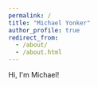```yaml
---
permalink: /
title: "Michael Yonker"
author_profile: true
redirect_from: 
  - /about/
  - /about.html
---
```


Hi, I'm Michael! 
